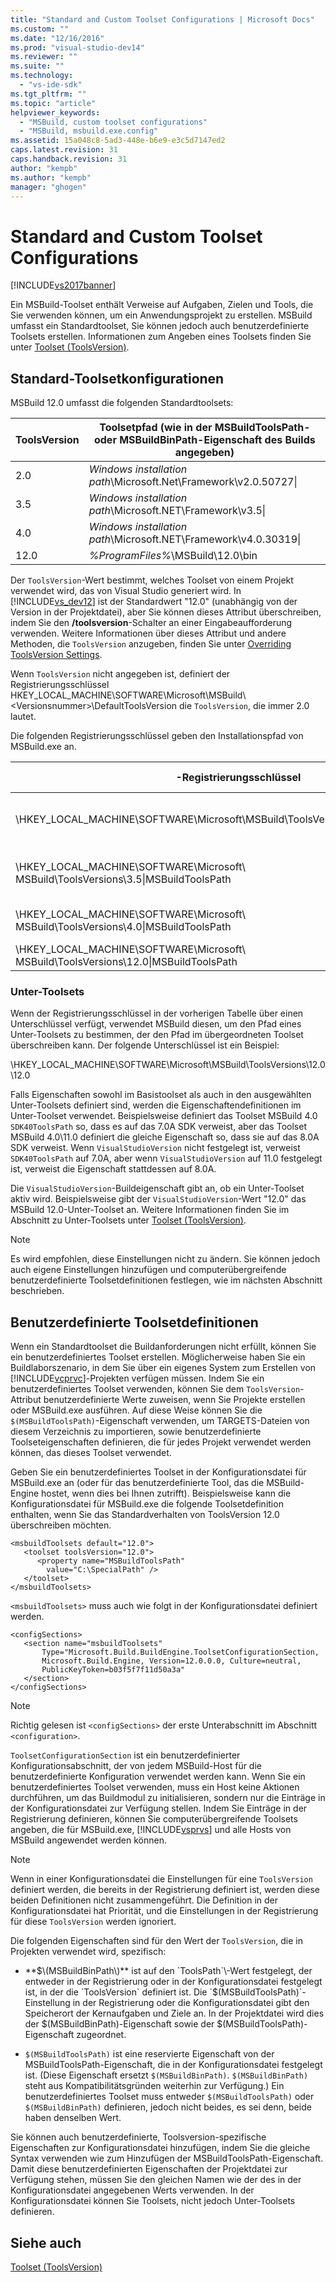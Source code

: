 ```yaml
---
title: "Standard and Custom Toolset Configurations | Microsoft Docs"
ms.custom: ""
ms.date: "12/16/2016"
ms.prod: "visual-studio-dev14"
ms.reviewer: ""
ms.suite: ""
ms.technology: 
  - "vs-ide-sdk"
ms.tgt_pltfrm: ""
ms.topic: "article"
helpviewer_keywords: 
  - "MSBuild, custom toolset configurations"
  - "MSBuild, msbuild.exe.config"
ms.assetid: 15a048c8-5ad3-448e-b6e9-e3c5d7147ed2
caps.latest.revision: 31
caps.handback.revision: 31
author: "kempb"
ms.author: "kempb"
manager: "ghogen"
---
```

# Standard and Custom Toolset Configurations
[!INCLUDE[vs2017banner](../code-quality/includes/vs2017banner.md)]

Ein MSBuild\-Toolset enthält Verweise auf Aufgaben, Zielen und Tools, die Sie verwenden können, um ein Anwendungsprojekt zu erstellen.  MSBuild umfasst ein Standardtoolset, Sie können jedoch auch benutzerdefinierte Toolsets erstellen.  Informationen zum Angeben eines Toolsets finden Sie unter [Toolset \(ToolsVersion\)](../msbuild/msbuild-toolset-toolsversion.md).  
  
## Standard\-Toolsetkonfigurationen  
 MSBuild 12.0 umfasst die folgenden Standardtoolsets:  
  
|ToolsVersion|Toolsetpfad \(wie in der MSBuildToolsPath\- oder MSBuildBinPath\-Eigenschaft des Builds angegeben\)|  
|------------------|---------------------------------------------------------------------------------------------------------|  
|2.0|*Windows installation path*\\Microsoft.Net\\Framework\\v2.0.50727\\|  
|3.5|*Windows installation path*\\Microsoft.NET\\Framework\\v3.5\\|  
|4.0|*Windows installation path*\\Microsoft.NET\\Framework\\v4.0.30319\\|  
|12.0|*%ProgramFiles%*\\MSBuild\\12.0\\bin|  
  
 Der `ToolsVersion`\-Wert bestimmt, welches Toolset von einem Projekt verwendet wird, das von Visual Studio generiert wird.  In [!INCLUDE[vs_dev12](../data-tools/includes/vs_dev12_md.md)] ist der Standardwert "12.0" \(unabhängig von der Version in der Projektdatei\), aber Sie können dieses Attribut überschreiben, indem Sie den **\/toolsversion**\-Schalter an einer Eingabeaufforderung verwenden.  Weitere Informationen über dieses Attribut und andere Methoden, die `ToolsVersion` anzugeben, finden Sie unter [Overriding ToolsVersion Settings](../msbuild/overriding-toolsversion-settings.md).  
  
 Wenn `ToolsVersion` nicht angegeben ist, definiert der Registrierungsschlüssel HKEY\_LOCAL\_MACHINE\\SOFTWARE\\Microsoft\\MSBuild\\\<Versionsnummer\>\\DefaultToolsVersion die `ToolsVersion`, die immer 2.0 lautet.  
  
 Die folgenden Registrierungsschlüssel geben den Installationspfad von MSBuild.exe an.  
  
|\-Registrierungsschlüssel|Schlüsselname|Zeichenfolgen\-Schlüsselwert|  
|-------------------------------|-------------------|----------------------------------|  
|\\HKEY\_LOCAL\_MACHINE\\SOFTWARE\\Microsoft\\MSBuild\\ToolsVersions\\2.0\\|MSBuildToolsPath|.NET Framework 2.0\-Installationspfad|  
|\\HKEY\_LOCAL\_MACHINE\\SOFTWARE\\Microsoft\\ MSBuild\\ToolsVersions\\3.5\\|MSBuildToolsPath|.NET Framework 3.5\-Installationspfad|  
|\\HKEY\_LOCAL\_MACHINE\\SOFTWARE\\Microsoft\\ MSBuild\\ToolsVersions\\4.0\\|MSBuildToolsPath|.NET Framework 4\-Installationspfad|  
|\\HKEY\_LOCAL\_MACHINE\\SOFTWARE\\Microsoft\\ MSBuild\\ToolsVersions\\12.0\\|MSBuildToolsPath|MSBuild\-Installationspfad|  
  
### Unter\-Toolsets  
 Wenn der Registrierungsschlüssel in der vorherigen Tabelle über einen Unterschlüssel verfügt, verwendet MSBuild diesen, um den Pfad eines Unter\-Toolsets zu bestimmen, der den Pfad im übergeordneten Toolset überschreiben kann.  Der folgende Unterschlüssel ist ein Beispiel:  
  
 \\HKEY\_LOCAL\_MACHINE\\SOFTWARE\\Microsoft\\MSBuild\\ToolsVersions\\12.0\\12.0  
  
 Falls Eigenschaften sowohl im Basistoolset als auch in den ausgewählten Unter\-Toolsets definiert sind, werden die Eigenschaftendefinitionen im Unter\-Toolset verwendet.  Beispielsweise definiert das Toolset MSBuild 4.0 `SDK40ToolsPath` so, dass es auf das 7.0A SDK verweist, aber das Toolset MSBuild 4.0\\11.0 definiert die gleiche Eigenschaft so, dass sie auf das 8.0A SDK verweist.  Wenn `VisualStudioVersion` nicht festgelegt ist, verweist `SDK40ToolsPath` auf 7.0A, aber wenn `VisualStudioVersion` auf 11.0 festgelegt ist, verweist die Eigenschaft stattdessen auf 8.0A.  
  
 Die `VisualStudioVersion`\-Buildeigenschaft gibt an, ob ein Unter\-Toolset aktiv wird.  Beispielsweise gibt der `VisualStudioVersion`\-Wert "12.0" das MSBuild 12.0\-Unter\-Toolset an.  Weitere Informationen finden Sie im Abschnitt zu Unter\-Toolsets unter [Toolset \(ToolsVersion\)](../msbuild/msbuild-toolset-toolsversion.md).  
  
> [!NOTE]
>  Es wird empfohlen, diese Einstellungen nicht zu ändern.  Sie können jedoch auch eigene Einstellungen hinzufügen und computerübergreifende benutzerdefinierte Toolsetdefinitionen festlegen, wie im nächsten Abschnitt beschrieben.  
  
## Benutzerdefinierte Toolsetdefinitionen  
 Wenn ein Standardtoolset die Buildanforderungen nicht erfüllt, können Sie ein benutzerdefiniertes Toolset erstellen.  Möglicherweise haben Sie ein Buildlaborszenario, in dem Sie über ein eigenes System zum Erstellen von [!INCLUDE[vcprvc](../code-quality/includes/vcprvc_md.md)]\-Projekten verfügen müssen.  Indem Sie ein benutzerdefiniertes Toolset verwenden, können Sie dem `ToolsVersion`\-Attribut benutzerdefinierte Werte zuweisen, wenn Sie Projekte erstellen oder MSBuild.exe ausführen.  Auf diese Weise können Sie die `$(MSBuildToolsPath)`\-Eigenschaft verwenden, um TARGETS\-Dateien von diesem Verzeichnis zu importieren, sowie benutzerdefinierte Toolseteigenschaften definieren, die für jedes Projekt verwendet werden können, das dieses Toolset verwendet.  
  
 Geben Sie ein benutzerdefiniertes Toolset in der Konfigurationsdatei für MSBuild.exe an \(oder für das benutzerdefinierte Tool, das die MSBuild\-Engine hostet, wenn dies bei Ihnen zutrifft\).  Beispielsweise kann die Konfigurationsdatei für MSBuild.exe die folgende Toolsetdefinition enthalten, wenn Sie das Standardverhalten von ToolsVersion 12.0 überschreiben möchten.  
  
```  
<msbuildToolsets default="12.0">  
   <toolset toolsVersion="12.0">  
      <property name="MSBuildToolsPath"   
        value="C:\SpecialPath" />  
   </toolset>  
</msbuildToolsets>  
```  
  
 `<msbuildToolsets>` muss auch wie folgt in der Konfigurationsdatei definiert werden.  
  
```  
<configSections>  
   <section name="msbuildToolsets"         
       Type="Microsoft.Build.BuildEngine.ToolsetConfigurationSection,   
       Microsoft.Build.Engine, Version=12.0.0.0, Culture=neutral,   
       PublicKeyToken=b03f5f7f11d50a3a"  
   </section>  
</configSections>  
```  
  
> [!NOTE]
>  Richtig gelesen ist `<configSections>` der erste Unterabschnitt im Abschnitt `<configuration>`.  
  
 `ToolsetConfigurationSection` ist ein benutzerdefinierter Konfigurationsabschnitt, der von jedem MSBuild\-Host für die benutzerdefinierte Konfiguration verwendet werden kann.  Wenn Sie ein benutzerdefiniertes Toolset verwenden, muss ein Host keine Aktionen durchführen, um das Buildmodul zu initialisieren, sondern nur die Einträge in der Konfigurationsdatei zur Verfügung stellen.  Indem Sie Einträge in der Registrierung definieren, können Sie computerübergreifende Toolsets angeben, die für MSBuild.exe, [!INCLUDE[vsprvs](../code-quality/includes/vsprvs_md.md)] und alle Hosts von MSBuild angewendet werden können.  
  
> [!NOTE]
>  Wenn in einer Konfigurationsdatei die Einstellungen für eine `ToolsVersion` definiert werden, die bereits in der Registrierung definiert ist, werden diese beiden Definitionen nicht zusammengeführt.  Die Definition in der Konfigurationsdatei hat Priorität, und die Einstellungen in der Registrierung für diese `ToolsVersion` werden ignoriert.  
  
 Die folgenden Eigenschaften sind für den Wert der `ToolsVersion`, die in Projekten verwendet wird, spezifisch:  
  
-   **$\(MSBuildBinPath\)** ist auf den `ToolsPath`\-Wert festgelegt, der entweder in der Registrierung oder in der Konfigurationsdatei festgelegt ist, in der die `ToolsVersion` definiert ist.  Die `$(MSBuildToolsPath)`\-Einstellung in der Registrierung oder die Konfigurationsdatei gibt den Speicherort der Kernaufgaben und Ziele an.  In der Projektdatei wird dies der $\(MSBuildBinPath\)\-Eigenschaft sowie der $\(MSBuildToolsPath\)\-Eigenschaft zugeordnet.  
  
-   `$(MSBuildToolsPath)` ist eine reservierte Eigenschaft von der MSBuildToolsPath\-Eigenschaft, die in der Konfigurationsdatei festgelegt ist. \(Diese Eigenschaft ersetzt `$(MSBuildBinPath)`.  `$(MSBuildBinPath)` steht aus Kompatibilitätsgründen weiterhin zur Verfügung.\) Ein benutzerdefiniertes Toolset muss entweder `$(MSBuildToolsPath)` oder `$(MSBuildBinPath)` definieren, jedoch nicht beides, es sei denn, beide haben denselben Wert.  
  
 Sie können auch benutzerdefinierte, Toolsversion\-spezifische Eigenschaften zur Konfigurationsdatei hinzufügen, indem Sie die gleiche Syntax verwenden wie zum Hinzufügen der MSBuildToolsPath\-Eigenschaft.  Damit diese benutzerdefinierten Eigenschaften der Projektdatei zur Verfügung stehen, müssen Sie den gleichen Namen wie der des in der Konfigurationsdatei angegebenen Werts verwenden.  In der Konfigurationsdatei können Sie Toolsets, nicht jedoch Unter\-Toolsets definieren.  
  
## Siehe auch  
 [Toolset \(ToolsVersion\)](../msbuild/msbuild-toolset-toolsversion.md)